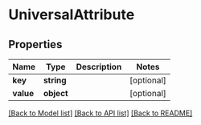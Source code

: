 # UniversalAttribute

## Properties
Name | Type | Description | Notes
------------ | ------------- | ------------- | -------------
**key** | **string** |  | [optional] 
**value** | **object** |  | [optional] 

[[Back to Model list]](../README.md#documentation-for-models) [[Back to API list]](../README.md#documentation-for-api-endpoints) [[Back to README]](../README.md)


